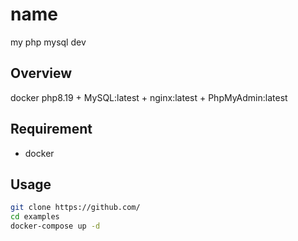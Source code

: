 # name
my php mysql dev

## Overview
docker php8.19 + MySQL:latest + nginx:latest + PhpMyAdmin:latest

## Requirement
- docker

## Usage

```bash
git clone https://github.com/
cd examples
docker-compose up -d
```
